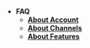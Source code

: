 * **FAQ**
  * [**About Account**](docs/faq/About_Account.md)
  * [**About Channels**](docs/faq/About_Channel.md)
  * [**About Features**](docs/faq/About_Features.md)